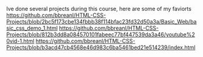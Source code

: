 Ive done several projects during this course, here are some of my faviorts 
https://github.com/bbreanl/HTML-CSS-Projects/blob/2bc5f173cbe134fbbb38f114bfac23fd32d50a3a/Basic_Web/basic_css_demo_1.html
https://github.com/bbreanl/HTML-CSS-Projects/blob/812b3dd8a084570101fabeec77bf447539da3a46/youtube%20vid-1.html
https://github.com/bbreanl/HTML-CSS-Projects/blob/b3acd47cb4568e46d983c6ba5461bed21e514239/index.html

